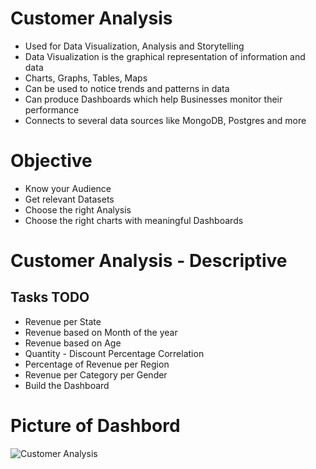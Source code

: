  # Customer Analysis 
 
- Used for Data Visualization, Analysis and Storytelling
- Data Visualization is the graphical representation of information and data
- Charts, Graphs, Tables, Maps
- Can be used to notice trends and patterns in data
- Can produce Dashboards which help Businesses monitor their performance
- Connects to several data sources like MongoDB, Postgres and more

# Objective 

- Know your Audience
- Get relevant Datasets
- Choose the right Analysis
- Choose the right charts with meaningful Dashboards

# Customer Analysis - Descriptive

## Tasks TODO

- Revenue per State
- Revenue based on Month of the year
- Revenue based on Age
- Quantity - Discount Percentage Correlation
- Percentage of Revenue per Region
- Revenue per Category per Gender
- Build the Dashboard

# Picture of Dashbord

 ![Customer Analysis](https://user-images.githubusercontent.com/76069126/216777508-269a7b47-ee47-4892-b6d9-3f1bbe5dc23c.png)
